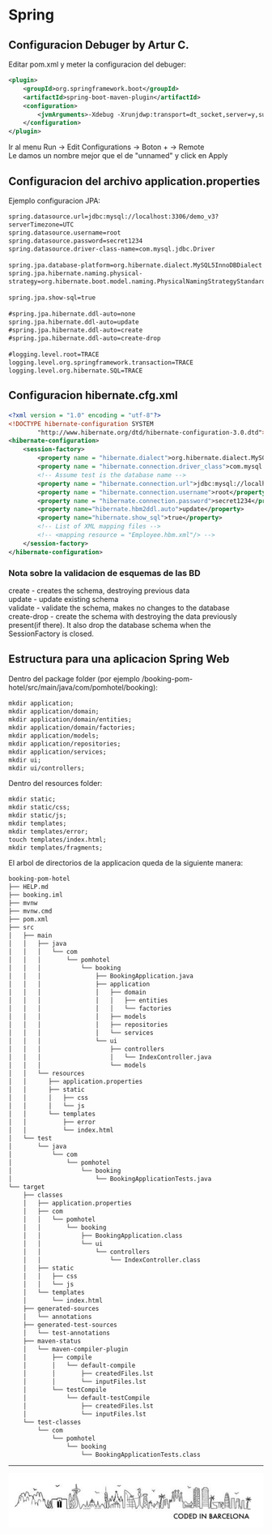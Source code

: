 # Spring

## Configuracion Debuger by Artur C.

Editar pom.xml y meter la configuracion del debuger:

```xml
<plugin>
    <groupId>org.springframework.boot</groupId>
    <artifactId>spring-boot-maven-plugin</artifactId>
    <configuration>
        <jvmArguments>-Xdebug -Xrunjdwp:transport=dt_socket,server=y,suspend=n,address=5005</jvmArguments>
    </configuration>
</plugin>

```

Ir al menu Run -> Edit Configurations -> Boton + -> Remote  
Le damos un nombre mejor que el de "unnamed" y click en Apply  

## Configuracion del archivo application.properties

Ejemplo configuracion JPA:

```code
spring.datasource.url=jdbc:mysql://localhost:3306/demo_v3?serverTimezone=UTC
spring.datasource.username=root
spring.datasource.password=secret1234
spring.datasource.driver-class-name=com.mysql.jdbc.Driver

spring.jpa.database-platform=org.hibernate.dialect.MySQL5InnoDBDialect
spring.jpa.hibernate.naming.physical-strategy=org.hibernate.boot.model.naming.PhysicalNamingStrategyStandardImpl

spring.jpa.show-sql=true

#spring.jpa.hibernate.ddl-auto=none
spring.jpa.hibernate.ddl-auto=update
#spring.jpa.hibernate.ddl-auto=create
#spring.jpa.hibernate.ddl-auto=create-drop

#logging.level.root=TRACE
logging.level.org.springframework.transaction=TRACE
logging.level.org.hibernate.SQL=TRACE
```

## Configuracion hibernate.cfg.xml

```xml
<?xml version = "1.0" encoding = "utf-8"?>
<!DOCTYPE hibernate-configuration SYSTEM
        "http://www.hibernate.org/dtd/hibernate-configuration-3.0.dtd">
<hibernate-configuration>
    <session-factory>
        <property name = "hibernate.dialect">org.hibernate.dialect.MySQLDialect</property>
        <property name = "hibernate.connection.driver_class">com.mysql.jdbc.Driver</property>
        <!-- Assume test is the database name -->
        <property name = "hibernate.connection.url">jdbc:mysql://localhost:3306/demo-hibernate?serverTimezone=UTC</property>
        <property name = "hibernate.connection.username">root</property>
        <property name = "hibernate.connection.password">secret1234</property>
        <property name="hibernate.hbm2ddl.auto">update</property>
        <property name="hibernate.show_sql">true</property>
        <!-- List of XML mapping files -->
        <!-- <mapping resource = "Employee.hbm.xml"/> -->
    </session-factory>
</hibernate-configuration>
```

### Nota sobre la validacion de esquemas de las BD

create - creates the schema, destroying previous data  
update - update existing schema  
validate - validate the schema, makes no changes to the database  
create-drop - create the schema with destroying the data previously present(if there). It also drop the database schema when the SessionFactory is closed.  

## Estructura para una aplicacion Spring Web

Dentro del package folder (por ejemplo /booking-pom-hotel/src/main/java/com/pomhotel/booking):  

```code
mkdir application; 
mkdir application/domain;
mkdir application/domain/entities;
mkdir application/domain/factories;
mkdir application/models;
mkdir application/repositories;
mkdir application/services;
mkdir ui;
mkdir ui/controllers;
```

Dentro del resources folder:  

```code
mkdir static;
mkdir static/css;
mkdir static/js;
mkdir templates;
mkdir templates/error;
touch templates/index.html;
mkdir templates/fragments;
```

El arbol de directorios de la applicacion queda de la siguiente manera:

```console
booking-pom-hotel
├── HELP.md
├── booking.iml
├── mvnw
├── mvnw.cmd
├── pom.xml
├── src
│   ├── main
│   │   ├── java
│   │   │   └── com
│   │   │       └── pomhotel
│   │   │           └── booking
│   │   │               ├── BookingApplication.java
│   │   │               ├── application
│   │   │               │   ├── domain
│   │   │               │   │   ├── entities
│   │   │               │   │   └── factories
│   │   │               │   ├── models
│   │   │               │   ├── repositories
│   │   │               │   └── services
│   │   │               └── ui
│   │   │                   ├── controllers
│   │   │                   │   └── IndexController.java
│   │   │                   └── models
│   │   └── resources
│   │      ├── application.properties
│   │      ├── static
│   │      │   ├── css
│   │      │   └── js
│   │      └── templates
│   │          ├── error
│   │          └── index.html
│   └── test
│       └── java
│           └── com
│               └── pomhotel
│                   └── booking
│                       └── BookingApplicationTests.java
└── target
    ├── classes
    │   ├── application.properties
    │   ├── com
    │   │   └── pomhotel
    │   │       └── booking
    │   │           ├── BookingApplication.class
    │   │           └── ui
    │   │               └── controllers
    │   │                   └── IndexController.class
    │   ├── static
    │   │   ├── css
    │   │   └── js
    │   └── templates
    │       └── index.html
    ├── generated-sources
    │   └── annotations
    ├── generated-test-sources
    │   └── test-annotations
    ├── maven-status
    │   └── maven-compiler-plugin
    │       ├── compile
    │       │   └── default-compile
    │       │       ├── createdFiles.lst
    │       │       └── inputFiles.lst
    │       └── testCompile
    │           └── default-testCompile
    │               ├── createdFiles.lst
    │               └── inputFiles.lst
    └── test-classes
        └── com
            └── pomhotel
                └── booking
                    └── BookingApplicationTests.class

```

---
<!-- Pit i Collons -->
![Coded In Barcelona](https://raw.githubusercontent.com/leguim-repo/leguim-repo/master/img/codedinbcn.png)

